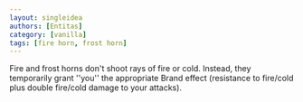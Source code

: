 ```yaml
---
layout: singleidea
authors: [Entitas]
category: [vanilla]
tags: [fire horn, frost horn]
---
```

Fire and frost horns don't shoot rays of fire or cold. Instead, they temporarily grant ''you'' the appropriate Brand effect (resistance to fire/cold plus double fire/cold damage to your attacks).
